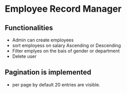 # Employee Record Manager

## Functionalities
* Admin can create employees
* sort employess on salary Ascending or Descending
* Filter emplyes on the bais of gender or department
* Delete user


## Pagination is implemented
* per page by default 20 entries are visible.